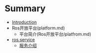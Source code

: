 # Summary

* [Introduction](README.md)
* Ros开放平台(platform.md)
    * 平台简介(Ros开放平台/platfrom.md)
* [ros.service](rosservice.md)
    * [服务介绍](ros.service/服务介绍.md)

